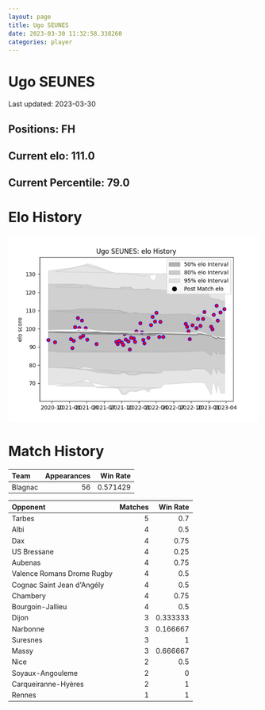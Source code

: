 ```yaml
---  
layout: page  
title: Ugo SEUNES  
date: 2023-03-30 11:32:58.338260  
categories: player  
---
```

# Ugo SEUNES


Last updated: 2023-03-30
## Positions: FH

## Current elo: 111.0

## Current Percentile: 79.0

# Elo History


![elo history](history_UgoSEUNES.png)
# Match History


| Team    |   Appearances |   Win Rate |
|:--------|--------------:|-----------:|
| Blagnac |            56 |   0.571429 |

| Opponent                   |   Matches |   Win Rate |
|:---------------------------|----------:|-----------:|
| Tarbes                     |         5 |   0.7      |
| Albi                       |         4 |   0.5      |
| Dax                        |         4 |   0.75     |
| US Bressane                |         4 |   0.25     |
| Aubenas                    |         4 |   0.75     |
| Valence Romans Drome Rugby |         4 |   0.5      |
| Cognac Saint Jean d'Angély |         4 |   0.5      |
| Chambery                   |         4 |   0.75     |
| Bourgoin-Jallieu           |         4 |   0.5      |
| Dijon                      |         3 |   0.333333 |
| Narbonne                   |         3 |   0.166667 |
| Suresnes                   |         3 |   1        |
| Massy                      |         3 |   0.666667 |
| Nice                       |         2 |   0.5      |
| Soyaux-Angouleme           |         2 |   0        |
| Carqueiranne-Hyères        |         2 |   1        |
| Rennes                     |         1 |   1        |